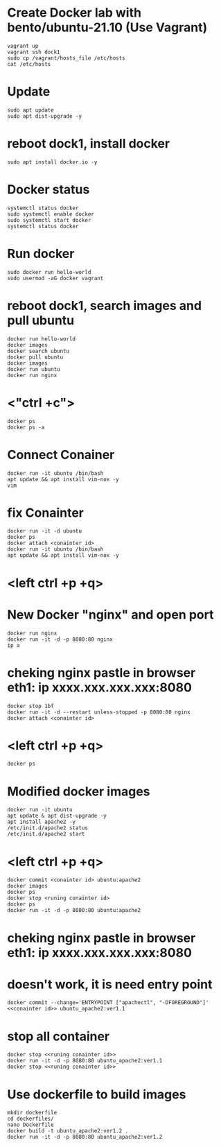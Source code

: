 # Create Docker lab with bento/ubuntu-21.10 (Use Vagrant)

    vagrant up
    vagrant ssh dock1
    sudo cp /vagrant/hosts_file /etc/hosts
    cat /etc/hosts
    
# Update

    sudo apt update
    sudo apt dist-upgrade -y

# reboot dock1, install docker

    sudo apt install docker.io -y

# Docker status

    systemctl status docker
    sudo systemctl enable docker
    sudo systemctl start docker
    systemctl status docker

# Run docker

    sudo docker run hello-world
    sudo usermod -aG docker vagrant

# reboot dock1, search images and pull ubuntu

    docker run hello-world
    docker images
    docker search ubuntu
    docker pull ubuntu
    docker images
    docker run ubuntu
    docker run nginx
   # <"ctrl +c">
    docker ps
    docker ps -a

# Connect Conainer

    docker run -it ubuntu /bin/bash
    apt update && apt install vim-nox -y
    vim

# fix Conainter

    docker run -it -d ubuntu
    docker ps
    docker attach <conainter id>
    docker run -it ubuntu /bin/bash
    apt update && apt install vim-nox -y
   # <left ctrl +p +q>
   
# New Docker "nginx" and open port

    docker run nginx
    docker run -it -d -p 8080:80 nginx
    ip a
 # cheking nginx pastle in browser eth1: ip xxxx.xxx.xxx.xxx:8080
    docker stop 1bf
    docker run -it -d --restart unless-stopped -p 8080:80 nginx
    docker attach <conainter id>
   # <left ctrl +p +q>
    docker ps

# Modified docker images

    docker run -it ubuntu
    apt update & apt dist-upgrade -y
    apt install apache2 -y
    /etc/init.d/apache2 status
    /etc/init.d/apache2 start
   # <left ctrl +p +q>
    docker commit <conainter id> ubuntu:apache2
    docker images
    docker ps
    docker stop <runing conainter id>
    docker ps
    docker run -it -d -p 8080:80 ubuntu:apache2
   # cheking nginx pastle in browser eth1: ip xxxx.xxx.xxx.xxx:8080
   # doesn't work, it is need entry point
    docker commit --change='ENTRYPOINT ["apachectl", "-DFOREGROUND"]' <<conainter id>> ubuntu_apache2:ver1.1
   # stop all container
    docker stop <<runing conainter id>>
    docker run -it -d -p 8080:80 ubuntu_apache2:ver1.1
    docker stop <<runing conainter id>>

   # Use dockerfile to build images
  
    mkdir dockerfile
    cd dockerfiles/
    nano Dockerfile
    docker build -t ubuntu_apache2:ver1.2 .
    docker run -it -d -p 8080:80 ubuntu_apache2:ver1.2



   
     

